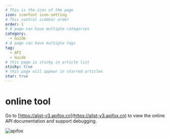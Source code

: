 ```yaml
---
# This is the icon of the page
icon: iconfont icon-setting
# This control sidebar order
order: 1
# A page can have multiple categories
category:
  - Guide
# A page can have multiple tags
tag:
  - API
  - Guide
# this page is sticky in article list
sticky: true
# this page will appear in starred articles
star: true
---
```


# online tool

Go to [https://alist-v3.apifox.cn](https://alist-v3.apifox.cn) to view the online API documentation and support debugging.

![apifox](/img/api/apifox.png)
